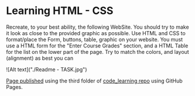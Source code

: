 # Learning HTML - CSS

Recreate, to your best ability, the following WebSite.  You should try to make it look as close to the provided graphic as possible.  Use HTML and CSS to format/place the Form, buttons, table, graphic on your website.
You  must use a HTML form for the "Enter Course Grades" section, and a HTML Table for the list on the lower part of the page.  Try to match the colors, and layout (alignment) as best you can

![Alt text]("./Readme - TASK.jpg")

[Page published](https://snigf12.github.io/WillUpdateItlater/) using the third folder of [code_learning repo](https://github.com/Snigf12/code_learning) using GitHub Pages.